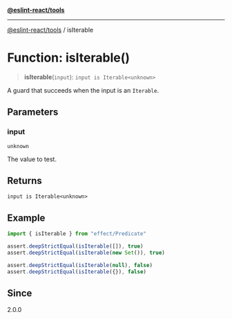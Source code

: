 [**@eslint-react/tools**](../README.md)

***

[@eslint-react/tools](../README.md) / isIterable

# Function: isIterable()

> **isIterable**(`input`): `input is Iterable<unknown>`

A guard that succeeds when the input is an `Iterable`.

## Parameters

### input

`unknown`

The value to test.

## Returns

`input is Iterable<unknown>`

## Example

```ts
import { isIterable } from "effect/Predicate"

assert.deepStrictEqual(isIterable([]), true)
assert.deepStrictEqual(isIterable(new Set()), true)

assert.deepStrictEqual(isIterable(null), false)
assert.deepStrictEqual(isIterable({}), false)
```

## Since

2.0.0
